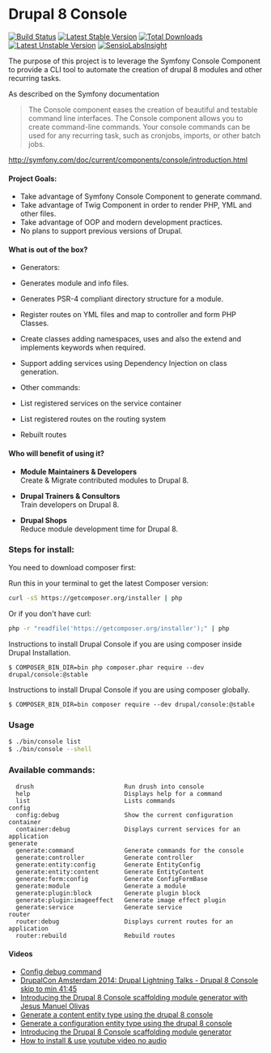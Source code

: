 Drupal 8 Console
=============================================
[![Build Status](https://travis-ci.org/hechoendrupal/DrupalAppConsole.svg?branch=master)](https://travis-ci.org/hechoendrupal/DrupalAppConsole)
[![Latest Stable Version](https://poser.pugx.org/drupal/console/v/stable.svg)](https://packagist.org/packages/drupal/console) [![Total Downloads](https://poser.pugx.org/drupal/console/downloads.svg)](https://packagist.org/packages/drupal/console) [![Latest Unstable Version](https://poser.pugx.org/drupal/console/v/unstable.svg)](https://packagist.org/packages/drupal/console) [![SensioLabsInsight](https://insight.sensiolabs.com/projects/d0f089ff-a6e9-4ba4-b353-cb68173c7d90/mini.png)](https://insight.sensiolabs.com/projects/d0f089ff-a6e9-4ba4-b353-cb68173c7d90)

The purpose of this project is to leverage the Symfony Console Component to provide a CLI tool to automate the creation of drupal 8 modules and other recurring tasks.

As described on the Symfony documentation
>The Console component eases the creation of beautiful and testable command line interfaces.
The Console component allows you to create command-line commands. Your console commands can be used for any recurring task, such as cronjobs, imports, or other batch jobs.  

http://symfony.com/doc/current/components/console/introduction.html

#### Project Goals:
* Take advantage of Symfony Console Component to generate command.
* Take advantage of Twig Component in order to render PHP, YML and other files.
* Take advantage of OOP and modern development practices.
* No plans to support previous versions of Drupal.

#### What is out of the box?
* Generators:
 * Generates module and info files.
 * Generates PSR-4 compliant directory structure for a module.
 * Register routes on YML files and map to controller and form PHP Classes.
 * Create classes adding namespaces, uses and also the extend and implements keywords when required.
 * Support adding services using Dependency Injection on class generation.

* Other commands:
 * List registered services on the service container
 * List registered routes on the routing system
 * Rebuilt routes

#### Who will benefit of using it?
* **Module Maintainers & Developers**  
  Create & Migrate contributed modules to Drupal 8.

* **Drupal Trainers & Consultors**  
  Train developers on Drupal 8.

* **Drupal Shops**  
  Reduce module development time for Drupal 8.

### Steps for install:

You need to download composer first:  

Run this in your terminal to get the latest Composer version:
```bash
curl -sS https://getcomposer.org/installer | php
```
Or if you don't have curl:
```bash
php -r "readfile('https://getcomposer.org/installer');" | php
```

Instructions to install Drupal Console if you are using composer inside Drupal Installation.
```
$ COMPOSER_BIN_DIR=bin php composer.phar require --dev drupal/console:@stable
```

Instructions to install Drupal Console if you are using composer globally.
```
$ COMPOSER_BIN_DIR=bin composer require --dev drupal/console:@stable
```

### Usage
```bash
$ ./bin/console list
$ ./bin/console --shell
```

### Available commands:
```
  drush                         Run drush into console
  help                          Displays help for a command
  list                          Lists commands
config
  config:debug                  Show the current configuration
container
  container:debug               Displays current services for an application
generate
  generate:command              Generate commands for the console
  generate:controller           Generate controller
  generate:entity:config        Generate EntityConfig
  generate:entity:content       Generate EntityContent
  generate:form:config          Generate ConfigFormBase
  generate:module               Generate a module
  generate:plugin:block         Generate plugin block
  generate:plugin:imageeffect   Generate image effect plugin
  generate:service              Generate service
router
  router:debug                  Displays current routes for an application
  router:rebuild                Rebuild routes
```

#### Videos
* [Config debug command](https://www.youtube.com/watch?v=J6UrS6tfryY)
* [DrupalCon Amsterdam 2014: Drupal Lightning Talks - Drupal 8 Console skip to min 41:45](https://www.youtube.com/watch?v=Rk4enIuhWno&t=41m45s#t=2505)
* [Introducing the Drupal 8 Console scaffolding module generator with Jesus Manuel Olivas](http://bit.ly/acquia-console)
* [Generate a content entity type using the drupal 8 console](https://www.youtube.com/watch?v=agcqTEr5_48)
* [Generate a configuration entity type using the drupal 8 console](https://www.youtube.com/watch?v=x1zYfMLzFIM)
* [Introducing the Drupal 8 Console scaffolding module generator](https://www.youtube.com/watch?v=lzjcj-_xlAg)
* [How to install & use youtube video no audio](http://www.youtube.com/watch?v=NkHT2KctR-Y)
